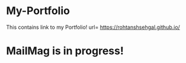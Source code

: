 # My-Portfolio
This contains link to my Portfolio!
url= https://rohtanshsehgal.github.io/
# MailMag is in progress!
